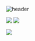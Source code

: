 ![header](https://capsule-render.vercel.app/api?type=waving&color=gradient&height=300&section=header&text=Jupyo's%20GitHub)

<img src="https://img.shields.io/badge/Python-3776AB?style=flat-square&logo=Python&logoColor=white"/> <img src="https://img.shields.io/badge/c-A8B9CC?style=flat-square&logo=c&logoColor=white"/>

<img src="https://img.shields.io/badge/c-A8B9CC?style=flat-square&logo=c&logoColor=white"/>
